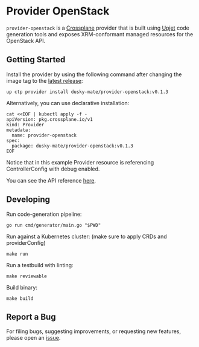 # Provider OpenStack

`provider-openstack` is a [Crossplane](https://crossplane.io/) provider that
is built using [Upjet](https://github.com/upbound/upjet) code
generation tools and exposes XRM-conformant managed resources for the
OpenStack API.

## Getting Started

Install the provider by using the following command after changing the image tag
to the [latest release](https://marketplace.upbound.io/providers/dusky-mate/provider-openstack):
```
up ctp provider install dusky-mate/provider-openstack:v0.1.3
```

Alternatively, you can use declarative installation:
```
cat <<EOF | kubectl apply -f -
apiVersion: pkg.crossplane.io/v1
kind: Provider
metadata:
  name: provider-openstack
spec:
  package: dusky-mate/provider-openstack:v0.1.3
EOF
```

Notice that in this example Provider resource is referencing ControllerConfig with debug enabled.

You can see the API reference [here](https://doc.crds.dev/github.com/dusky-mate/provider-openstack).

## Developing

Run code-generation pipeline:
```console
go run cmd/generator/main.go "$PWD"
```

Run against a Kubernetes cluster: (make sure to apply CRDs and providerConfig)

```console
make run
```

Run a testbuild with linting:

```console
make reviewable
```

Build binary:

```console
make build
```

## Report a Bug

For filing bugs, suggesting improvements, or requesting new features, please
open an [issue](https://github.com/dusky-mate/provider-openstack/issues).
